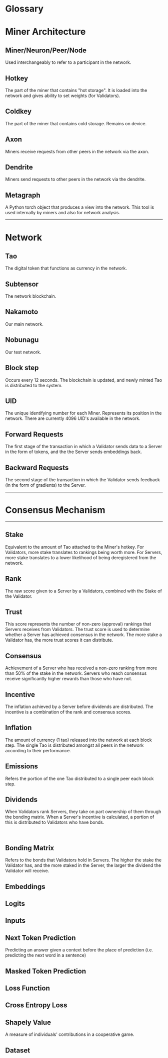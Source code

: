 # Glossary


# Miner Architecture 


## Miner/Neuron/Peer/Node

Used interchangeably to refer to a participant in the network. 
​

## Hotkey

The part of the miner that contains "hot storage". It is loaded into the network and gives ability to set weights (for Validators). 
​

## Coldkey

The part of the miner that contains cold storage. Remains on device.
​

## Axon

Miners receive requests from other peers in the network via the axon.
​

## Dendrite 

Miners send requests to other peers in the network via the dendrite. 
​

## Metagraph

A Python torch object that produces a view into the network. This tool is used internally by miners and also for network analysis. 

---
# Network 


## Tao 

The digital token that functions as currency in the network. 
​

## Subtensor

The network blockchain. 
​

## Nakamoto

Our main network. 
​

## Nobunagu

Our test network. 
​

## Block step

Occurs every 12 seconds. The blockchain is updated, and newly minted Tao is distributed to the system. 
​

## UID

The unique identifying number for each Miner. Represents its position in the network. There are currently 4096 UID's available in the network. 
​

## Forward Requests

The first stage of the transaction in which a Validator sends data to a Server in the form of tokens, and the the Server sends embeddings back. 
​

## Backward Requests

The second stage of the transaction in which the Validator sends feedback (in the form of gradients) to the Server.

---
# Consensus Mechanism
---

## Stake

Equivalent to the amount of Tao attached to the Miner's hotkey. For Validators, more stake translates to rankings being worth more. For Servers, more stake translates to a lower likelihood of being deregistered from the network. 
​

## Rank

The raw score given to a Server by a Validators, combined with the Stake of the Validator. 
​

## Trust

This score represents the number of non-zero (approval) rankings that Servers receives from Validators. The trust score is used to determine whether a Server has achieved consensus in the network. The more stake a Validator has, the more trust scores it can distribute. 
​

## Consensus


Achievement of a Server who has received a non-zero ranking from more than 50% of the stake in the network. Servers who reach consensus receive significantly higher rewards than those who have not. 
​

## Incentive

The inflation achieved by a Server before dividends are distributed. The incentive is a combination of the rank and consensus scores. 
​

## Inflation

The amount of currency (1 tao) released into the network at each block step. The single Tao is distributed amongst all peers in the network according to their performance.
​

## Emissions

Refers the portion of the one Tao distributed to a single peer each block step.


## Dividends

When Validators rank Servers, they take on part ownership of them through the bonding matrix. When a Server's incentive is calculated, a portion of this is distributed to Validators who have bonds.

​
## Bonding Matrix

Refers to the bonds that Validators hold in Servers. The higher the stake the Validator has, and the more staked in the Server, the larger the dividend the Validator will receive. 

## Embeddings

## Logits

## Inputs

## Next Token Prediction

Predicting an answer given a context before the place of prediction (i.e. predicting the next word in a sentence)

## Masked Token Prediction

## Loss Function

## Cross Entropy Loss

## Shapely Value

A measure of individuals' contributions in a cooperative game.

## Dataset
​
​
